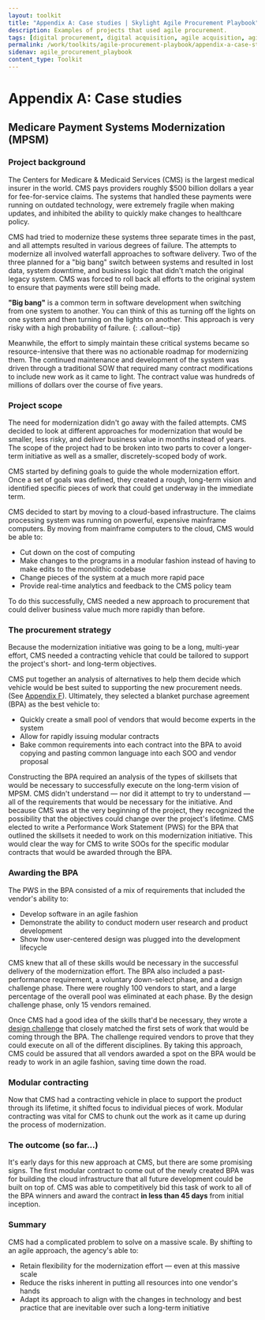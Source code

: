 ```yaml
---
layout: toolkit
title: "Appendix A: Case studies | Skylight Agile Procurement Playbook"
description: Examples of projects that used agile procurement.
tags: [digital procurement, digital acquisition, agile acquisition, agile procurement, guide]
permalink: /work/toolkits/agile-procurement-playbook/appendix-a-case-studies/
sidenav: agile_procurement_playbook
content_type: Toolkit
---
```


# Appendix A: Case studies

## Medicare Payment Systems Modernization (MPSM)

### Project background

The Centers for Medicare & Medicaid Services (CMS) is the largest medical insurer in the world. CMS pays providers roughly $500 billion dollars a year for fee-for-service claims. The systems that handled these payments were running on outdated technology, were extremely fragile when making updates, and inhibited the ability to quickly make changes to healthcare policy.

CMS had tried to modernize these systems three separate times in the past, and all attempts resulted in various degrees of failure. The attempts to modernize all involved waterfall approaches to software delivery. Two of the three planned for a "big bang" switch between systems and resulted in lost data, system downtime, and business logic that didn't match the original legacy system. CMS was forced to roll back all efforts to the original system to ensure that payments were still being made.

**"Big bang"** is a common term in software development when switching from one system to another. You can think of this as turning off the lights on one system and then turning on the lights on another. This approach is very risky with a high probability of failure.
{: .callout--tip}

Meanwhile, the effort to simply maintain these critical systems became so resource-intensive that there was no actionable roadmap for modernizing them. The continued maintenance and development of the system was driven through a traditional SOW that required many contract modifications to include new work as it came to light. The contract value was hundreds of millions of dollars over the course of five years.

### Project scope

The need for modernization didn't go away with the failed attempts. CMS decided to look at different approaches for modernization that would be smaller, less risky, and deliver business value in months instead of years. The scope of the project had to be broken into two parts to cover a longer-term initiative as well as a smaller, discretely-scoped body of work.

CMS started by defining goals to guide the whole modernization effort. Once a set of goals was defined, they created a rough, long-term vision and identified specific pieces of work that could get underway in the immediate term.

CMS decided to start by moving to a cloud-based infrastructure. The claims processing system was running on powerful, expensive mainframe computers. By moving from mainframe computers to the cloud, CMS would be able to:

- Cut down on the cost of computing
- Make changes to the programs in a modular fashion instead of having to make edits to the monolithic codebase
- Change pieces of the system at a much more rapid pace
- Provide real-time analytics and feedback to the CMS policy team

To do this successfully, CMS needed a new approach to procurement that could deliver business value much more rapidly than before.

### The procurement strategy

Because the modernization initiative was going to be a long, multi-year effort, CMS needed a contracting vehicle that could be tailored to support the project's short- and long-term objectives.

CMS put together an analysis of alternatives to help them decide which vehicle would be best suited to supporting the new procurement needs. (See [Appendix F](../appendix-f-procurement-options-analysis-examples/)). Ultimately, they selected a blanket purchase agreement (BPA) as the best vehicle to:

- Quickly create a small pool of vendors that would become experts in the system
- Allow for rapidly issuing modular contracts
- Bake common requirements into each contract into the BPA to avoid copying and pasting common language into each SOO and vendor proposal

Constructing the BPA required an analysis of the types of skillsets that would be necessary to successfully execute on the long-term vision of MPSM. CMS didn't understand — nor did it attempt to try to understand — all of the requirements that would be necessary for the initiative. And because CMS was at the very beginning of the project, they recognized the possibility that the objectives could change over the project's lifetime. CMS elected to write a Performance Work Statement (PWS) for the BPA that outlined the skillsets it needed to work on this modernization initiative. This would clear the way for CMS to write SOOs for the specific modular contracts that would be awarded through the BPA.

### Awarding the BPA

The PWS in the BPA consisted of a mix of requirements that included the vendor's ability to:

- Develop software in an agile fashion
- Demonstrate the ability to conduct modern user research and product development
- Show how user-centered design was plugged into the development lifecycle

CMS knew that all of these skills would be necessary in the successful delivery of the modernization effort. The BPA also included a past-performance requirement, a voluntary down-select phase, and a design challenge phase. There were roughly 100 vendors to start, and a large percentage of the overall pool was eliminated at each phase. By the design challenge phase, only 15 vendors remained.

Once CMS had a good idea of the skills that'd be necessary, they wrote a [design challenge](../appendix-e-design-challenge-examples#example-1-mpsm-design-challenge) that closely matched the first sets of work that would be coming through the BPA. The challenge required vendors to prove that they could execute on all of the different disciplines. By taking this approach, CMS could be assured that all vendors awarded a spot on the BPA would be ready to work in an agile fashion, saving time down the road.

### Modular contracting

Now that CMS had a contracting vehicle in place to support the product through its lifetime, it shifted focus to individual pieces of work. Modular contracting was vital for CMS to chunk out the work as it came up during the process of modernization.

### The outcome (so far…)

It's early days for this new approach at CMS, but there are some promising signs. The first modular contract to come out of the newly created BPA was for building the cloud infrastructure that all future development could be built on top of. CMS was able to competitively bid this task of work to all of the BPA winners and award the contract **in
less than 45 days** from initial inception.

### Summary

CMS had a complicated problem to solve on a massive scale. By shifting to an agile approach, the agency's able to:

- Retain flexibility for the modernization effort — even at this massive scale
- Reduce the risks inherent in putting all resources into one vendor's hands
- Adapt its approach to align with the changes in technology and best practice that are inevitable over such a long-term initiative
